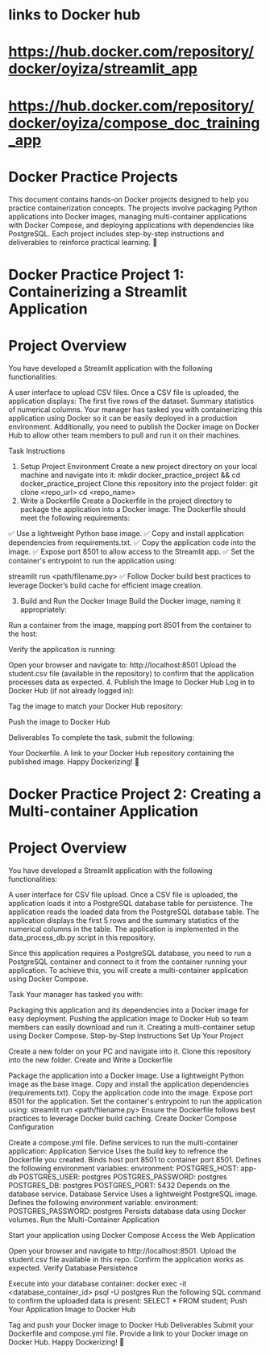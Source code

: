 # links to Docker hub


# https://hub.docker.com/repository/docker/oyiza/streamlit_app
# https://hub.docker.com/repository/docker/oyiza/compose_doc_training_app


# Docker Practice Projects
This document contains hands-on Docker projects designed to help you practice containerization concepts. The projects involve packaging Python applications into Docker images, managing multi-container applications with Docker Compose, and deploying applications with dependencies like PostgreSQL. Each project includes step-by-step instructions and deliverables to reinforce practical learning. 🚀

# Docker Practice Project 1: Containerizing a Streamlit Application
# Project Overview
 You have developed a Streamlit application with the following functionalities:

A user interface to upload CSV files.
Once a CSV file is uploaded, the application displays:
The first five rows of the dataset.
Summary statistics of numerical columns.
Your manager has tasked you with containerizing this application using Docker so it can be easily deployed in a production environment. Additionally, you need to publish the Docker image on Docker Hub to allow other team members to pull and run it on their machines.

Task Instructions
1. Setup Project Environment
Create a new project directory on your local machine and navigate into it:
mkdir docker_practice_project && cd docker_practice_project
Clone this repository into the project folder:
git clone <repo_url>
cd <repo_name>
2. Write a Dockerfile
Create a Dockerfile in the project directory to package the application into a Docker image. The Dockerfile should meet the following requirements:

✅ Use a lightweight Python base image.
✅ Copy and install application dependencies from requirements.txt.
✅ Copy the application code into the image.
✅ Expose port 8501 to allow access to the Streamlit app.
✅ Set the container's entrypoint to run the application using:

streamlit run <path/filename.py>
✅ Follow Docker build best practices to leverage Docker’s build cache for efficient image creation.

3. Build and Run the Docker Image
Build the Docker image, naming it appropriately:

Run a container from the image, mapping port 8501 from the container to the host:

Verify the application is running:

Open your browser and navigate to:
http://localhost:8501
Upload the student.csv file (available in the repository) to confirm that the application processes data as expected.
4. Publish the Image to Docker Hub
Log in to Docker Hub (if not already logged in):

Tag the image to match your Docker Hub repository:

Push the image to Docker Hub

Deliverables
To complete the task, submit the following:

Your Dockerfile.
A link to your Docker Hub repository containing the published image.
Happy Dockerizing! 🚀





# Docker Practice Project 2: Creating a Multi-container Application
# Project Overview
You have developed a Streamlit application with the following functionalities:

A user interface for CSV file upload.
Once a CSV file is uploaded, the application loads it into a PostgreSQL database table for persistence.
The application reads the loaded data from the PostgreSQL database table.
The application displays the first 5 rows and the summary statistics of the numerical columns in the table.
The application is implemented in the data_process_db.py script in this repository.

Since this application requires a PostgreSQL database, you need to run a PostgreSQL container and connect to it from the container running your application. To achieve this, you will create a multi-container application using Docker Compose.

Task
Your manager has tasked you with:

Packaging this application and its dependencies into a Docker image for easy deployment.
Pushing the application image to Docker Hub so team members can easily download and run it.
Creating a multi-container setup using Docker Compose.
Step-by-Step Instructions
Set Up Your Project

Create a new folder on your PC and navigate into it.
Clone this repository into the new folder.
Create and Write a Dockerfile

Package the application into a Docker image.
Use a lightweight Python image as the base image.
Copy and install the application dependencies (requirements.txt).
Copy the application code into the image.
Expose port 8501 for the application.
Set the container's entrypoint to run the application using:
streamlit run <path/filename.py>
Ensure the Dockerfile follows best practices to leverage Docker build caching.
Create Docker Compose Configuration

Create a compose.yml file.
Define services to run the multi-container application:
Application Service
Uses the build key to refrence the Dockerfile you created.
Binds host port 8501 to container port 8501.
Defines the following environment variables:
environment:
  POSTGRES_HOST: app-db
  POSTGRES_USER: postgres
  POSTGRES_PASSWORD: postgres
  POSTGRES_DB: postgres
  POSTGRES_PORT: 5432
Depends on the database service.
Database Service
Uses a lightweight PostgreSQL image.
Defines the following environment variable:
environment:
  POSTGRES_PASSWORD: postgres
Persists database data using Docker volumes.
Run the Multi-Container Application

Start your application using Docker Compose
Access the Web Application

Open your browser and navigate to http://localhost:8501.
Upload the student.csv file available in this repo.
Confirm the application works as expected.
Verify Database Persistence

Execute into your database container:
docker exec -it <database_container_id> psql -U postgres
Run the following SQL command to confirm the uploaded data is present:
SELECT * FROM student;
Push Your Application Image to Docker Hub

Tag and push your Docker image to Docker Hub
Deliverables
Submit your Dockerfile and compose.yml file.
Provide a link to your Docker image on Docker Hub.
Happy Dockerizing! 🚀
